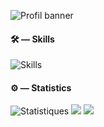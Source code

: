 ![Profil banner](https://github-widgetbox.vercel.app/api/profile?username=ryse93&theme=darkmode&data=followers,repositories,stars,commits)

#### 🛠 — Skills

![Skills](https://skillicons.dev/icons?i=css,html,python,github,figma,vscode,sqlite&theme=dark)

#### ⚙️ — Statistics

![Statistiques](https://github-readme-stats.vercel.app/api?username=ryse93&show_icons=true&count_private=true&theme=dark)
![](https://github-readme-streak-stats.herokuapp.com/?user=ryse93&theme=dark)
![](https://github-readme-stats.vercel.app/api/top-langs/?username=ryse93&theme=dark&include_all_commits=false&count_private=true)

<!--
**Ryse93/Ryse93** is a ✨ _special_ ✨ repository because its `README.md` (this file) appears on your GitHub profile.

Here are some ideas to get you started:

- 🔭 I’m currently working on ...
- 🌱 I’m currently learning ...
- 👯 I’m looking to collaborate on ...
- 🤔 I’m looking for help with ...
- 💬 Ask me about ...
- 📫 How to reach me: ...
- 😄 Pronouns: ...
- ⚡ Fun fact: ...
-->
